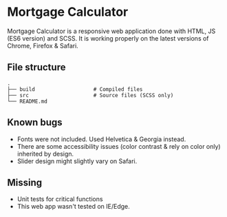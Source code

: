 # Mortgage Calculator

Mortgage Calculator is a responsive web application done with HTML, JS (ES6 version) and SCSS.
It is working properly on the latest versions of Chrome, Firefox & Safari.

## File structure
    .
    ├── build                   # Compiled files
    ├── src                     # Source files (SCSS only)
    └── README.md

## Known bugs

- Fonts were not included. Used Helvetica & Georgia instead.
- There are some accessibility issues (color contrast & rely on color only) inherited by design.
- Slider design might slightly vary on Safari.

## Missing

- Unit tests for critical functions
- This web app wasn't tested on IE/Edge.
